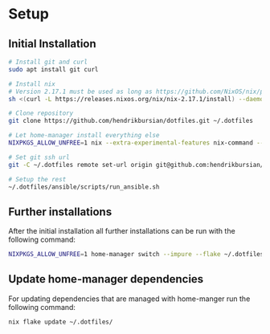 # Setup

## Initial Installation

```bash
# Install git and curl
sudo apt install git curl

# Install nix
# Version 2.17.1 must be used as long as https://github.com/NixOS/nix/pull/9723 is not merged (Bug in `config.lib.file.mkOutOfStoreSymlink`)
sh <(curl -L https://releases.nixos.org/nix/nix-2.17.1/install) --daemon

# Clone repository
git clone https://github.com/hendrikbursian/dotfiles.git ~/.dotfiles

# Let home-manager install everything else
NIXPKGS_ALLOW_UNFREE=1 nix --extra-experimental-features nix-command --extra-experimental-features flakes run home-manager/master -- init --switch ~/.dotfiles/

# Set git ssh url
git -C ~/.dotfiles remote set-url origin git@github.com:hendrikbursian/dotfiles.git

# Setup the rest
~/.dotfiles/ansible/scripts/run_ansible.sh
```

## Further installations
After the initial installation all further installations can be run with the following command:
```bash
NIXPKGS_ALLOW_UNFREE=1 home-manager switch --impure --flake ~/.dotfiles 
```

## Update home-manager dependencies
For updating dependencies that are managed with home-manger run the following command:
```bash
nix flake update ~/.dotfiles/
```
